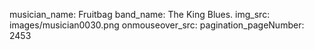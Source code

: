 musician_name: Fruitbag
band_name: The King Blues.
img_src: images/musician0030.png
onmouseover_src: 
pagination_pageNumber: 2453